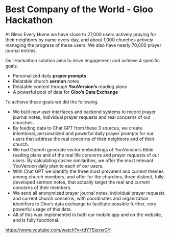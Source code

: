 # Best Company of the World - Gloo Hackathon

At Bless Every Home we have close to 27,000 users actively praying for their neighbors by name every day, and about 1,000 churches actively managing the progress of these users. We also have nearly 70,000 prayer journal entries.

Our Hackathon solution aims to drive engagement and achieve 4 specific goals.

* Personalized daily __prayer prompts__
* Relatable church __sermon__ notes
* Relatable content through __YouVersion’s__ reading plans
* A powerful pool of data for __Gloo’s Data Exchange__

To achieve these goals we did the following.

* We built new user interfaces and backend systems to record prayer journal notes, individual prayer requests and real concerns of our churches.
* By feeding data to Chat GPT from these 3 sources, we create intentional, personalized and powerful daily prayer prompts for our users that address the real concerns of their neighbors and of their church.
* We had OpenAI generate vector embeddings of YouVersion’s Bible reading plans and of the real life concerns and prayer requests of our users. By calculating cosine similarities, we offer the most relevant YouVersion daily plan to each of our users. 
* With Chat GPT we identify the three most prevalent and current themes among church members, and offer for the churches, three distinct, fully developed sermon notes, that actually target the real and current concerns of their members.
* We send all anonymized prayer journal notes, individual prayer requests and current church concerns, with coordinates and organization identifiers to Gloo’s data exchange to facilitate possible further, very powerful usage of this data.
* All of this was implemented in both our mobile app and on the website, and is fully functional.


https://www.youtube.com/watch?v=tdY7SjoxwGY
